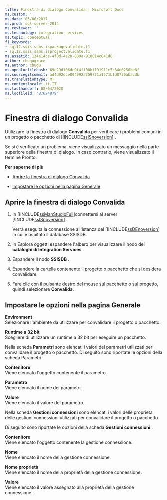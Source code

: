 ```yaml
---
title: Finestra di dialogo Convalida | Microsoft Docs
ms.custom: ''
ms.date: 03/06/2017
ms.prod: sql-server-2014
ms.reviewer: ''
ms.technology: integration-services
ms.topic: conceptual
f1_keywords:
- sql12.ssis.ssms.ispackagevalidate.f1
- sql12.ssis.ssms.isprojectvalidate.f1
ms.assetid: 134e14ce-4f8d-4a20-889a-918014c841d8
author: chugugrace
ms.author: chugu
ms.openlocfilehash: 69e29d106dc9f4f100bf191911c5c34e0250be8f
ms.sourcegitcommit: ad4d92dce894592a259721a1571b1d8736abacdb
ms.translationtype: MT
ms.contentlocale: it-IT
ms.lasthandoff: 08/04/2020
ms.locfileid: "87624879"
---
```

# <a name="validate-dialog-box"></a>Finestra di dialogo Convalida
  Utilizzare la finestra di dialogo **Convalida** per verificare i problemi comuni in un progetto o pacchetto di [!INCLUDE[ssISnoversion](../../includes/ssisnoversion-md.md)] .  
  
 Se si è verificato un problema, viene visualizzato un messaggio nella parte superiore della finestra di dialogo. In caso contrario, viene visualizzato il termine Pronto.  
  
 **Per saperne di più**  
  
-   [Aprire la finestra di dialogo Convalida](#open_dialog)  
  
-   [Impostare le opzioni nella pagina Generale](#general)  
  
##  <a name="open-the-validate-dialog-box"></a><a name="open_dialog"></a> Aprire la finestra di dialogo Convalida  
  
1.  In [!INCLUDE[ssManStudioFull](../../includes/ssmanstudiofull-md.md)]connettersi al server [!INCLUDE[ssISnoversion](../../includes/ssisnoversion-md.md)] .  
  
     Verrà eseguita la connessione all'istanza del [!INCLUDE[ssDEnoversion](../../includes/ssdenoversion-md.md)] in cui è ospitato il database SSISDB.  
  
2.  In Esplora oggetti espandere l'albero per visualizzare il nodo dei **cataloghi di Integration Services** .  
  
3.  Espandere il nodo **SSISDB** .  
  
4.  Espandere la cartella contenente il progetto o pacchetto che si desidera convalidare.  
  
5.  Fare clic con il pulsante destro del mouse sul pacchetto o sul progetto, quindi selezionare **Convalida**.  
  
##  <a name="set-the-options-on-the-general-page"></a><a name="general"></a> Impostare le opzioni nella pagina Generale  
 **Environment**  
 Selezionare l'ambiente da utilizzare per convalidare il progetto o pacchetto.  
  
 **Runtime a 32 bit**  
 Scegliere di utilizzare un runtime a 32 bit per eseguire un pacchetto.  
  
 Nella scheda **Parametri** sono elencati i valori dei parametri utilizzati per convalidare il progetto o pacchetto. Di seguito sono riportate le opzioni della scheda Parametri.  
  
 **Contenitore**  
 Viene elencato l'oggetto contenente il parametro.  
  
 **Parametro**  
 Viene elencato il nome dei parametri.  
  
 **Valore**  
 Viene elencato il valore del parametro.  
  
 Nella scheda **Gestioni connessioni** sono elencati i valori delle proprietà delle gestioni connessioni utilizzati per convalidare il progetto o pacchetto.  
  
 Di seguito sono riportate le opzioni della scheda **Gestioni connessioni** .  
  
 **Contenitore**  
 Viene elencato l'oggetto contenente la gestione connessione.  
  
 **Nome**  
 Viene elencato il nome della gestione connessione.  
  
 **Nome proprietà**  
 Viene elencato il nome della proprietà della gestione connessione.  
  
 **Valore**  
 Viene elencato il valore assegnato alla proprietà della gestione connessione.  
  
  
